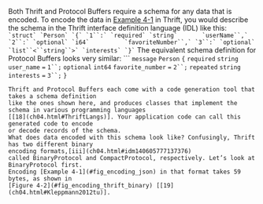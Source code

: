
Both Thrift and Protocol Buffers require a schema for any data that is encoded. To encode the data
in [Example 4-1](#fig_encoding_json) in Thrift, you would describe the schema in the Thrift interface
definition language (IDL) like this: ```
`struct` `Person` `{`
  `1``:` `required` `string`       `userName``,`
  `2``:` `optional` `i64`          `favoriteNumber``,`
  `3``:` `optional` `list``<``string``>` `interests`
`}`
``` The equivalent schema definition for Protocol Buffers looks very similar: ```
`message` `Person` `{`
    `required` `string` `user_name`       `=` `1``;`
    `optional` `int64`  `favorite_number` `=` `2``;`
    `repeated` `string` `interests`       `=` `3``;`
`}`
``` 
Thrift and Protocol Buffers each come with a code generation tool that takes a schema definition
like the ones shown here, and produces classes that implement the schema in various programming languages
[[18](ch04.html#ThriftLangs)]. Your application code can call this generated code to encode
or decode records of the schema. 
What does data encoded with this schema look like? Confusingly, Thrift has two different binary
encoding formats,[iii](ch04.html#idm140605777137376)
called BinaryProtocol and CompactProtocol, respectively. Let’s look at BinaryProtocol first.
Encoding [Example 4-1](#fig_encoding_json) in that format takes 59 bytes, as shown in
[Figure 4-2](#fig_encoding_thrift_binary) [[19](ch04.html#Kleppmann2012tu)].